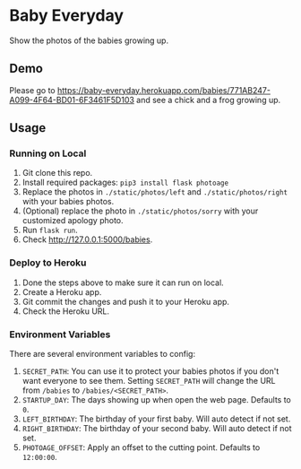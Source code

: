 # Baby Everyday

Show the photos of the babies growing up.

## Demo

Please go to <https://baby-everyday.herokuapp.com/babies/771AB247-A099-4F64-BD01-6F3461F5D103> and see a chick and a frog growing up.


## Usage


### Running on Local

1. Git clone this repo.
1. Install required packages: `pip3 install flask photoage`
1. Replace the photos in `./static/photos/left` and `./static/photos/right` with your babies photos.
1. (Optional) replace the photo in `./static/photos/sorry` with your customized apology photo.
1. Run `flask run`.
1. Check <http://127.0.0.1:5000/babies>.


### Deploy to Heroku

1. Done the steps above to make sure it can run on local.
1. Create a Heroku app.
1. Git commit the changes and push it to your Heroku app.
1. Check the Heroku URL.


### Environment Variables

There are several environment variables to config:

1. `SECRET_PATH`: You can use it to protect your babies photos if you don't want everyone to see them. Setting `SECRET_PATH` will change the URL from `/babies` to `/babies/<SECRET_PATH>`.
1. `STARTUP_DAY`: The days showing up when open the web page. Defaults to `0`.
1. `LEFT_BIRTHDAY`: The birthday of your first baby. Will auto detect if not set.
1. `RIGHT_BIRTHDAY`: The birthday of your second baby. Will auto detect if not set.
1. `PHOTOAGE_OFFSET`: Apply an offset to the cutting point. Defaults to `12:00:00`.
